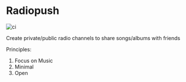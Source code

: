 # Radiopush

![ci](https://github.com/puemos/radiopush/workflows/CI/badge.svg)


Create private/public radio channels to share songs/albums with friends

Principles:
1. Focus on Music
2. Minimal
3. Open
